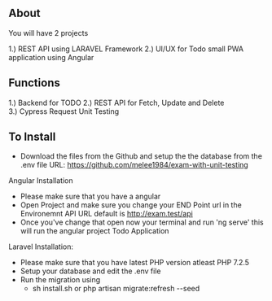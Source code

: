 
## About 

You will have 2 projects 

1.) REST API using LARAVEL Framework
2.) UI/UX for Todo small PWA application using Angular

## Functions 

1.) Backend for TODO 
2.) REST API for Fetch, Update and Delete   
3.) Cypress Request Unit Testing 


## To Install 

- Download the files from the Github and setup the the database from the .env file
URL:
https://github.com/melee1984/exam-with-unit-testing

Angular Installation  
- Please make sure that you have a angular 
- Open Project and make sure you change your END Point url in the Environemnt API URL default is http://exam.test/api 
- Once you've change that open now your terminal and run 'ng serve' this will run the angular project Todo Application

Laravel Installation: 
- Please make sure that you have latest PHP version atleast PHP 7.2.5
- Setup your database and edit the .env file 
- Run the migration using 
   - sh install.sh or php artisan migrate:refresh --seed



